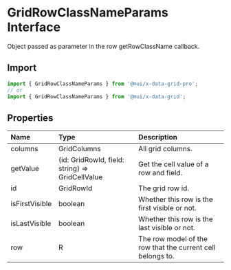# GridRowClassNameParams Interface

<p class="description">Object passed as parameter in the row getRowClassName callback.</p>

## Import

```js
import { GridRowClassNameParams } from '@mui/x-data-grid-pro';
// or
import { GridRowClassNameParams } from '@mui/x-data-grid';
```

## Properties

| Name                                          | Type                                                                              | Description                                                |
| :-------------------------------------------- | :-------------------------------------------------------------------------------- | :--------------------------------------------------------- |
| <span class="prop-name">columns</span>        | <span class="prop-type">GridColumns</span>                                        | All grid columns.                                          |
| <span class="prop-name">getValue</span>       | <span class="prop-type">(id: GridRowId, field: string) =&gt; GridCellValue</span> | Get the cell value of a row and field.                     |
| <span class="prop-name">id</span>             | <span class="prop-type">GridRowId</span>                                          | The grid row id.                                           |
| <span class="prop-name">isFirstVisible</span> | <span class="prop-type">boolean</span>                                            | Whether this row is the first visible or not.              |
| <span class="prop-name">isLastVisible</span>  | <span class="prop-type">boolean</span>                                            | Whether this row is the last visible or not.               |
| <span class="prop-name">row</span>            | <span class="prop-type">R</span>                                                  | The row model of the row that the current cell belongs to. |

